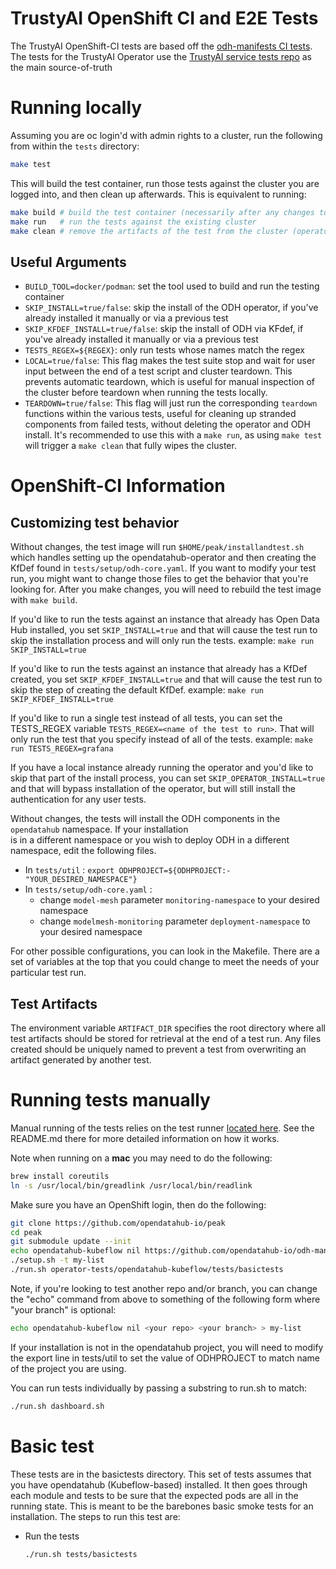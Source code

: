 # TrustyAI OpenShift CI and E2E Tests
The TrustyAI OpenShift-CI tests are based off the [odh-manifests CI tests](https://github.com/opendatahub-io/odh-manifests/tree/master/tests). The tests for the TrustyAI Operator use the 
[TrustyAI service tests repo](https://github.com/trustyai-explainability/trustyai-explainability/tree/main/tests) as the main source-of-truth

# Running locally

Assuming you are oc login'd with admin rights to a cluster, run the following from within the `tests` directory:

```sh
make test
```

This will build the test container, run those tests against the cluster you are logged into, and then clean up afterwards.
This is equivalent to running:
```sh
make build # build the test container (necessarily after any changes to test scripts/resources
make run   # run the tests against the existing cluster
make clean # remove the artifacts of the test from the cluster (operator, ODH, projects, etc)
```



## Useful Arguments
* `BUILD_TOOL=docker/podman`: set the tool used to build and run the testing container
* `SKIP_INSTALL=true/false`: skip the install of the ODH operator, if you've already installed it manually or via a previous test
* `SKIP_KFDEF_INSTALL=true/false`: skip the install of ODH via KFdef, if you've already installed it manually or via a previous test
* `TESTS_REGEX=${REGEX}`: only run tests whose names match the regex
* `LOCAL=true/false`: This flag makes the test suite stop and wait for user input between the end of a test script and cluster teardown.   This prevents automatic teardown, which is useful for manual inspection of the cluster before teardown when running the tests locally.
* `TEARDOWN=true/false`: This flag will just run the corresponding `teardown` functions within the various tests, useful for cleaning up stranded components from failed tests, without deleting the operator and ODH install. It's recommended to use this with a `make run`, as using `make test` will trigger a `make clean` that fully wipes the cluster. 



# OpenShift-CI Information
## Customizing test behavior

Without changes, the test image will run `$HOME/peak/installandtest.sh` which
handles setting up the opendatahub-operator and then creating the KfDef found in
`tests/setup/odh-core.yaml`.  If you want to modify your test run, you
might want to change those files to get the behavior that you're looking for.
After you make changes, you will need to rebuild the test image with `make build`.

If you'd like to run the tests against an instance that already has Open Data Hub installed,
you set `SKIP_INSTALL=true` and that will cause the test run
to skip the installation process and will only run the tests.  example: `make run SKIP_INSTALL=true`

If you'd like to run the tests against an instance that already has a KfDef created,
you set `SKIP_KFDEF_INSTALL=true` and that will cause the test run
to skip the step of creating the default KfDef.  example: `make run SKIP_KFDEF_INSTALL=true`

If you'd like to run a single test instead of all tests, you can
set the TESTS_REGEX variable `TESTS_REGEX=<name of the test to run>`.  That will
only run the test that you specify instead of all of the tests.  example: `make run TESTS_REGEX=grafana`

If you have a local instance already running the operator and you'd like to skip that part
of the install process, you can set `SKIP_OPERATOR_INSTALL=true` and that will bypass installation
of the operator, but will still install the authentication for any user tests.

Without changes, the tests will install the ODH components in the `opendatahub` namespace. If your installation  
is in a different namespace or you wish to deploy ODH in a different namespace, edit the following files.  
- In `tests/util` : `export ODHPROJECT=${ODHPROJECT:-"YOUR_DESIRED_NAMESPACE"}`
- In `tests/setup/odh-core.yaml` : 
  - change `model-mesh` parameter `monitoring-namespace` to your desired namespace  
  - change `modelmesh-monitoring` parameter `deployment-namespace` to your desired namespace  

For other possible configurations, you can look in the Makefile.  There are a set of
variables at the top that you could change to meet the needs of your particular test run.

## Test Artifacts
The environment variable `ARTIFACT_DIR` specifies the root directory where all test artifacts should be
stored for retrieval at the end of a test run. Any files created should be uniquely named to prevent
a test from overwriting an artifact generated by another test.

# Running tests manually

Manual running of the tests relies on the test
runner [located here](https://github.com/opendatahub-io/peak).
See the README.md there for more detailed information on how it works.

Note when running on a **mac** you may need to do the following:

```sh
brew install coreutils
ln -s /usr/local/bin/greadlink /usr/local/bin/readlink
```

Make sure you have an OpenShift login, then do the following:

```sh
git clone https://github.com/opendatahub-io/peak
cd peak
git submodule update --init
echo opendatahub-kubeflow nil https://github.com/opendatahub-io/odh-manifests > my-list
./setup.sh -t my-list
./run.sh operator-tests/opendatahub-kubeflow/tests/basictests
```

Note, if you're looking to test another repo and/or branch, you can change the "echo" command from above to something of the following form where "your branch" is optional:

```sh
echo opendatahub-kubeflow nil <your repo> <your branch> > my-list
```

If your installation is not in the opendatahub project, you will need to modify
the export line in tests/util to set the value of ODHPROJECT to match name of the project you are using.

You can run tests individually by passing a substring to run.sh to match:

```sh
./run.sh dashboard.sh
```

# Basic test

These tests are in the basictests directory.  This set of tests assumes that you have opendatahub (Kubeflow-based) installed.  It then goes through each module and tests
to be sure that the expected pods are all in the running state.  This is meant to be the barebones basic smoke tests for an installation.
The steps to run this test are:

* Run the tests

  ```sh
  ./run.sh tests/basictests
  ```
